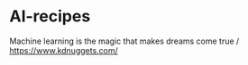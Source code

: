 # AI-recipes
Machine learning is the magic that makes dreams come true
/
https://www.kdnuggets.com/
